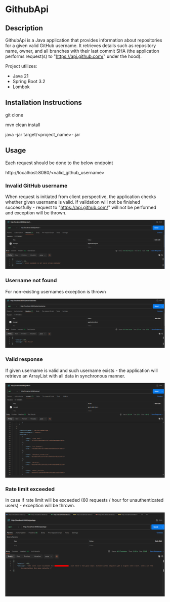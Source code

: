 # GithubApi

## Description

GithubApi is a Java application that provides information about repositories for a given valid GitHub username. It retrieves details such as repository name, owner, and all branches with their last commit SHA (the application performs request(s) to "https://api.github.com/" under the hood).

Project utilizes:
- Java 21
- Spring Boot 3.2
- Lombok

## Installation Instructions

git clone

mvn clean install

java -jar target/<project_name>-<version>.jar

## Usage

Each request should be done to the below endpoint

http://localhost:8080/<valid_github_username>

### Invalid GitHub username
When request is initiated from client perspective, the application checks whether given username is valid. If validation will not be finished successfully - request to "https://api.github.com/" will not be performed and exception will be thrown.

![Alt text](./photos/invalid_username.png)

### Username not found
For non-existing usernames exception is thrown

![Alt text](./photos/not_found.png)

### Valid response
If given username is valid and such username exists - the application will retrieve an ArrayList with all data in synchronous manner.

![Alt text](./photos/valid_response.png)

### Rate limit exceeded
In case if rate limit will be exceeded (60 requests / hour for unauthenticated users) - exception will be thrown.

![Alt text](./photos/rate_limit_exceeded.png)
